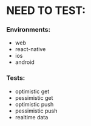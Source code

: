 # NEED TO TEST:

### Environments:
- web
- react-native
- ios
- android

### Tests:
- optimistic get
- pessimistic get
- optimistic push
- pessimistic push
- realtime data
